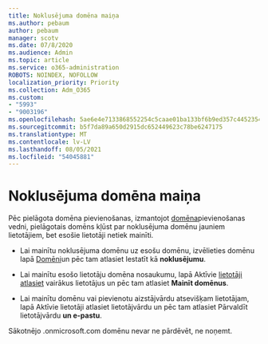 ```yaml
---
title: Noklusējuma domēna maiņa
ms.author: pebaum
author: pebaum
manager: scotv
ms.date: 07/8/2020
ms.audience: Admin
ms.topic: article
ms.service: o365-administration
ROBOTS: NOINDEX, NOFOLLOW
localization_priority: Priority
ms.collection: Adm_O365
ms.custom:
- "5993"
- "9003196"
ms.openlocfilehash: 5ae6e4e7133868552254c5caae01ba133bf6b9ed357c4452354bbac9525a7f44
ms.sourcegitcommit: b5f7da89a650d2915dc652449623c78be6247175
ms.translationtype: MT
ms.contentlocale: lv-LV
ms.lasthandoff: 08/05/2021
ms.locfileid: "54045881"
---
```

# <a name="change-default-domain"></a>Noklusējuma domēna maiņa

Pēc pielāgota domēna pievienošanas, izmantojot [domēna](https://admin.microsoft.com/Adminportal#/Domains/Wizard)pievienošanas vedni, pielāgotais domēns kļūst par noklusējuma domēnu jauniem lietotājiem, bet esošie lietotāji netiek mainīti.

- Lai mainītu noklusējuma domēnu uz esošu domēnu, izvēlieties domēnu lapā [Domēni](https://admin.microsoft.com/Adminportal/Home#/Domains)un pēc tam atlasiet Iestatīt kā **noklusējumu**.

- Lai mainītu esošo lietotāju domēna nosaukumu, lapā Aktīvie [lietotāji atlasiet](https://admin.microsoft.com/Adminportal/Home#/users) vairākus lietotājus un pēc tam atlasiet **Mainīt domēnus**.

- Lai mainītu domēnu vai pievienotu aizstājvārdu atsevišķam lietotājam, lapā Aktīvie lietotāji atlasiet lietotājvārdu un pēc tam atlasiet Pārvaldīt lietotājvārdu **un e-pastu**. [](https://admin.microsoft.com/Adminportal/Home#/users)

Sākotnējo .onmicrosoft.com domēnu nevar ne pārdēvēt, ne noņemt.